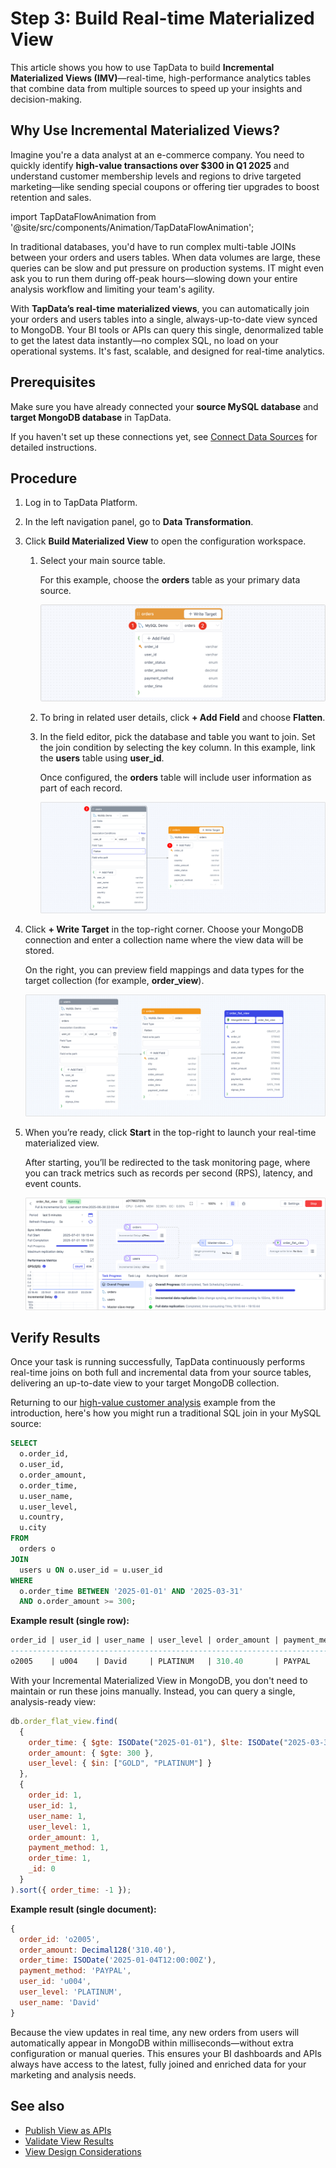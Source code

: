# Step 3: Build Real-time Materialized View



This article shows you how to use TapData to build **Incremental Materialized Views (IMV)**—real-time, high-performance analytics tables that combine data from multiple sources to speed up your insights and decision-making.

## <span id="why-use-imv">Why Use Incremental Materialized Views?</span>

Imagine you're a data analyst at an e-commerce company. You need to quickly identify **high-value transactions over $300 in Q1 2025** and understand customer membership levels and regions to drive targeted marketing—like sending special coupons or offering tier upgrades to boost retention and sales.

import TapDataFlowAnimation from '@site/src/components/Animation/TapDataFlowAnimation';

<TapDataFlowAnimation />

In traditional databases, you'd have to run complex multi-table JOINs between your orders and users tables. When data volumes are large, these queries can be slow and put pressure on production systems. IT might even ask you to run them during off-peak hours—slowing down your entire analysis workflow and limiting your team's agility.



With **TapData’s real-time materialized views**, you can automatically join your orders and users tables into a single, always-up-to-date view synced to MongoDB. Your BI tools or APIs can query this single, denormalized table to get the latest data instantly—no complex SQL, no load on your operational systems. It's fast, scalable, and designed for real-time analytics.

## Prerequisites

Make sure you have already connected your **source MySQL database** and **target MongoDB database** in TapData.

If you haven't set up these connections yet, see [Connect Data Sources](connect-data-source.md) for detailed instructions.

## Procedure

1. Log in to TapData Platform.

2. In the left navigation panel, go to **Data Transformation**.

3. Click **Build Materialized View** to open the configuration workspace.

    1. Select your main source table.

       For this example, choose the **orders** table as your primary data source.

       ![Select main table](../images/select_main_table.png)

    2. To bring in related user details, click **+ Add Field** and choose **Flatten**.

    3. In the field editor, pick the database and table you want to join. Set the join condition by selecting the key column. In this example, link the **users** table using **user_id**.

       Once configured, the **orders** table will include user information as part of each record.

       ![Add fields](../images/add_columns.png)

4. Click **+ Write Target** in the top-right corner. Choose your MongoDB connection and enter a collection name where the view data will be stored.

   On the right, you can preview field mappings and data types for the target collection (for example, **order_view**).

   ![Select target table](../images/select_view_write_target.png)

5. When you’re ready, click **Start** in the top-right to launch your real-time materialized view.

   After starting, you’ll be redirected to the task monitoring page, where you can track metrics such as records per second (RPS), latency, and event counts.

   ![View task](../images/monitor_view_task.png)



## Verify Results

Once your task is running successfully, TapData continuously performs real-time joins on both full and incremental data from your source tables, delivering an up-to-date view to your target MongoDB collection.

Returning to our [high-value customer analysis](#why-use-imv) example from the introduction, here's how you might run a traditional SQL join in your MySQL source:

```sql
SELECT
  o.order_id,
  o.user_id,
  o.order_amount,
  o.order_time,
  u.user_name,
  u.user_level,
  u.country,
  u.city
FROM
  orders o
JOIN
  users u ON o.user_id = u.user_id
WHERE
  o.order_time BETWEEN '2025-01-01' AND '2025-03-31'
  AND o.order_amount >= 300;
```

**Example result (single row):**

```sql
order_id | user_id | user_name | user_level | order_amount | payment_method | order_time
----------------------------------------------------------------------------------------
o2005    | u004    | David     | PLATINUM   | 310.40       | PAYPAL         | 2025-01-04 12:00:00
```

With your Incremental Materialized View in MongoDB, you don't need to maintain or run these joins manually. Instead, you can query a single, analysis-ready view:

```javascript
db.order_flat_view.find(
  {
    order_time: { $gte: ISODate("2025-01-01"), $lte: ISODate("2025-03-31") },
    order_amount: { $gte: 300 },
    user_level: { $in: ["GOLD", "PLATINUM"] }
  },
  {
    order_id: 1,
    user_id: 1,
    user_name: 1,
    user_level: 1,
    order_amount: 1,
    payment_method: 1,
    order_time: 1,
    _id: 0
  }
).sort({ order_time: -1 });
```

**Example result (single document):**

```javascript
{
  order_id: 'o2005',
  order_amount: Decimal128('310.40'),
  order_time: ISODate('2025-01-04T12:00:00Z'),
  payment_method: 'PAYPAL',
  user_id: 'u004',
  user_level: 'PLATINUM',
  user_name: 'David'
}
```

Because the view updates in real time, any new orders from users will automatically appear in MongoDB within milliseconds—without extra configuration or manual queries. This ensures your BI dashboards and APIs always have access to the latest, fully joined and enriched data for your marketing and analysis needs.

## See also

* [Publish View as APIs](publish-imv-as-api.md)
* [Validate View Results](../operational-data-hub/fdm-layer/validate-data-quality.md)
* [View Design Considerations](../design-incremental-views/design-considerations.md)